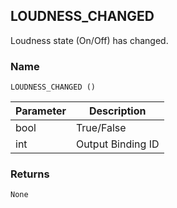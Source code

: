 ## LOUDNESS\_CHANGED

Loudness state (On/Off) has changed.


### Name

`LOUDNESS_CHANGED ()`


| Parameter | Description       |
| --------- | ----------------- |
| bool      | True/False        |
| int       | Output Binding ID |


### Returns

`None`